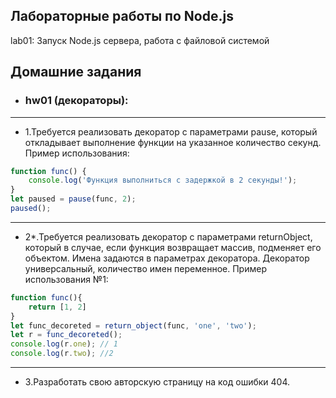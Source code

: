 Лабораторные работы по Node.js
-----------------------------------------------------
lab01: Запуск Node.js сервера, работа с файловой системой



Домашние задания
-----------------------------------------------------
* ### hw01 (декораторы): 
-----------------------------------------------------
* 1.Требуется реализовать декоратор с параметрами pause, 
который откладывает выполнение функции на указанное 
количество секунд. 
Пример использования:
```js
function func() {
	console.log('Функция выполниться с задержкой в 2 секунды!');
}
let paused = pause(func, 2);
paused();
```
-----------------------------------------------------
* 2*.Требуется реализовать декоратор с параметрами returnObject, 
который в случае, если функция возвращает массив, подменяет 
его объектом. Имена задаются в параметрах декоратора. Декоратор 
универсальный, количество имен переменное.
Пример использования №1:
```js
function func(){
	return [1, 2]
}
let func_decoreted = return_object(func, 'one', 'two');
let r = func_decoreted();
console.log(r.one); // 1
console.log(r.two); //2
```
-----------------------------------------------------
* 3.Разработать свою авторскую страницу на 
код ошибки 404.
